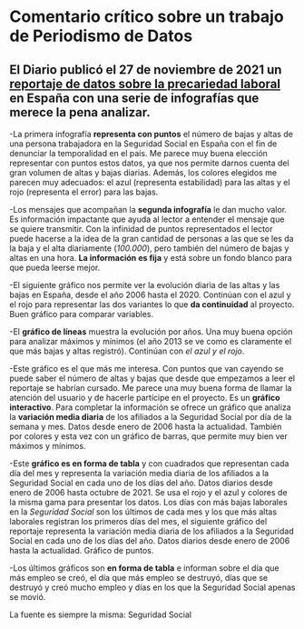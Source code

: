 # Comentario crítico sobre un trabajo de Periodismo de Datos

## El Diario publicó el 27 de noviembre de 2021 un [reportaje de datos sobre la precariedad laboral](https://www.eldiario.es/economia/espana-temporal-maquina-crea-destruye-100-000-empleos-dia_1_8527925.html) en España con una serie de infografías que merece la pena analizar. 

-La primera infografía **representa con puntos** el número de bajas y altas de una persona trabajadora en la Seguridad Social en España con el fin de denunciar la temporalidad en el país. Me parece muy buena elección representar con puntos estos datos, ya que nos permite darnos cuenta del gran volumen de altas y bajas diarias. Además, los colores elegidos me parecen muy adecuados: el azul (representa estabilidad) para las altas y el rojo (representa el error) para las bajas. 

-Los mensajes que acompañan la **segunda infografía** le dan mucho valor. Es información impactante que ayuda al lector a entender el mensaje que se quiere transmitir. Con la infinidad de puntos representados el lector puede hacerse a la idea de la gran cantidad de personas a las que se les da la baja y el alta diariamente (*100.000*), pero también del número de bajas y altas en una hora. **La información es fija** y está sobre un fondo blanco para que pueda leerse mejor.

-El siguiente gráfico nos permite ver la evolución diaria de las altas y las bajas en España, desde el año 2006 hasta el 2020. Continúan con el azul y el rojo para representar las dos variantes lo que **da continuidad** al proyecto. Buen gráfico para comparar variables. 

-El **gráfico de líneas** muestra la evolución por años. Una muy buena opción para analizar máximos y mínimos (el año 2013 se ve como es claramente el que más bajas y altas registró). Continúan con *el azul y el rojo*. 

-Este gráfico es el que más me interesa. Con puntos que van cayendo se puede saber el número de altas y bajas que desde que empezamos a leer el reportaje se habrían cursado. Me parece una muy buena forma de llamar la atención del usuario y de hacerle partícipe en el proyecto. Es un **gráfico interactivo**. 
Para completar la información se ofrece un gráfico que analiza la **variación media diaria** de los afiliados a la Seguridad Social por día de la semana y mes. Datos desde enero de 2006 hasta la actualidad. También por colores y esta vez con un gráfico de barras, que permite muy bien ver máximos y mínimos.

-Este **gráfico es en forma de tabla** y con cuadrados que representan cada día del mes y representa la variación media diaria de los afiliados a la Seguridad Social en cada uno de los días del año. Datos diarios desde enero de 2006 hasta octubre de 2021. Se usa el rojo y el azul y colores de la misma gama para presentar los datos. Los días con más bajas laborales en la *Seguridad Social* son los últimos de cada mes y los que más altas laborales registran los primeros días del mes, el siguiente gráfico del reportaje representa la variación media diaria de los afiliados a la Seguridad Social en cada uno de los días del año. Datos diarios desde enero de 2006 hasta la actualidad. Gráfico de puntos. 

-Los últimos gráficos son **en forma de tabla** e informan sobre el día que más empleo se creó, el día que más empleo se destruyó, días que se destruyó y creó mucho empleo y días en los que la Seguridad Social apenas se movió. 

La fuente es siempre la misma: Seguridad Social
